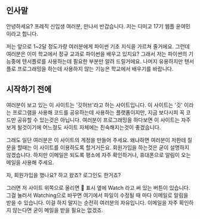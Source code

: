 ## 인사말

안녕하세요? 프레직 신입생 여러분, 만나서 반갑습니다. 저는 디미고 17기 웹플 윤여민이라고 합니다.

저는 앞으로 1~2달 정도가량 여러분에게 파이썬 기초 지식을 가르쳐 줄거에요. 그런데 여러분은 이미 학교에서 정규 교과로 파이썬을 배우고 있지요? 그래서 저는 파이썬의 기능중에 텐서플로를 사용하는데 필요한 부분만 알려 드릴거에요. 나머지 유용하지만 텐서플로 프로그래밍을 하는데 사용하지 않는 기능은 학교에서 배우기를 바랍니다.

## 시작하기 전에

여러분이 보고 있는 이 사이트는 '깃허브'라고 하는 사이트입니다. 이 사이트는 '깃' 이라는 프로그램을 사용해 코드를 공유하는데 사용하는 플랫폼이지만, 지금 보다시피 꼭 코드만 공유할 수 있는것은 아닙니다. 여러분이 프로그래밍을 하다보면 이 사이트는 자주 보게 될것이기에 어느정도 사이트 자체에는 친숙해지는것이 좋겠습니다.

그래도 일단 여러분은 이 사이트의 계정을 만들어 주세요. 왜냐하면 여러분이 저한테 질문을 할때는 이 사이트를 이용하도록 할거거든요. 회원가입을 하는것은 굳이 설명하지 않겠습니다. 하지만 이메일은 되도록 평소에 자주 확인하거나, 휴대폰으로 알림이 오는 메일을 사용해 주세요.

자, 회원가입을 했나요? 하고 왔죠? 로그인도 한거죠?

그러면 저 사이트 위쪽으로 올리면 :eyes: 표시 옆에 Watch 라고 써 있는 버튼이 있습니다. 그걸 눌러서 Watching으로 바꾸면 여기에서 파일이 수정될 때 마다 이메일로 알림을 받을 수 있습니다. 이걸 하지 말지는 순전히 여러분의 자유입니다. 이메일을 자주 확인하지 않는다면 굳이 메일을 받을 필요는 없겠죠.